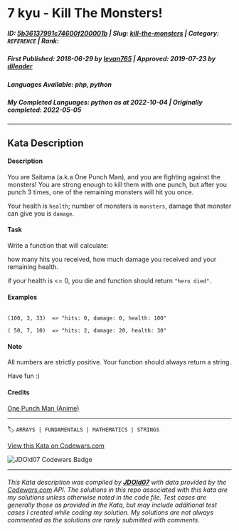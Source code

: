 # 7 kyu - Kill The Monsters!

##### **ID**: [5b36137991c74600f200001b](https://www.codewars.com/kata/5b36137991c74600f200001b) | **Slug**: [kill-the-monsters](https://www.codewars.com/kata/5b36137991c74600f200001b) | **Category**: `REFERENCE` | **Rank**: <span style="color:white">7 kyu</span>

##### **First Published**: 2018-06-29 ***by*** [levan765](https://www.codewars.com/users/levan765) | **Approved**: 2019-07-23 ***by*** [dileader](https://www.codewars.com/users/dileader)

##### **Languages Available**: php, python

##### **My Completed Languages**: python ***as at*** 2022-10-04 | **Originally completed**: 2022-05-05

---

## Kata Description


#### Description



You are Saitama (a.k.a One Punch Man), and you are fighting against the monsters! You are strong enough to kill them with one punch, but after you punch 3 times, one of the remaining monsters will hit you once.



Your health is `health`; number of monsters is `monsters`, damage that monster can give you is `damage`.



#### Task



Write a function that will calculate:



how many hits you received, how much damage you received and your remaining health.



if your health is <= 0, you die and function should return `"hero died"`.



#### Examples



```

(100, 3, 33)  => "hits: 0, damage: 0, health: 100"

( 50, 7, 10)  => "hits: 2, damage: 20, health: 30"

```



#### Note



All numbers are strictly positive.  Your function should always return a string.



Have fun :)



#### Credits



[One Punch Man (Anime)](http://onepunchman.wikia.com/wiki/One-Punch_Man_Wiki)

---


🏷 `ARRAYS | FUNDAMENTALS | MATHEMATICS | STRINGS`


[View this Kata on Codewars.com](https://www.codewars.com/kata/5b36137991c74600f200001b)

![](https://www.codewars.com/users/jdold07/badges/large "JDOld07 Codewars Badge")

---

###### *This Kata description was compiled by [**JDOld07**](https://tpstech.dev) with data provided by the [Codewars.com](https://www.codewars.com) API.  The solutions in this repo associated with this kata are my solutions unless otherwise noted in the code file.  Test cases are generally those as provided in the Kata, but may include additional test cases I created while coding my solution.  My solutions are not always commented as the solutions are rarely submitted with comments.*
